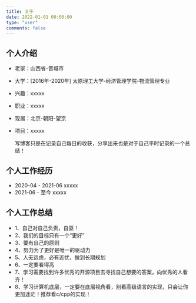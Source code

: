 ```yaml
---
title: 关于
date: 2022-01-01 00:00:00
type: "user"
comments: false
---
```


## 个人介绍
- 老家：山西省-晋城市
- 大学：[2016年-2020年] 太原理工大学-经济管理学院-物流管理专业
- 兴趣：xxxxx
- 职业：xxxxx
- 现居：北京-朝阳-望京
- 项目：xxxxx

    写博客只是在记录自己每日的收获，分享出来也是对于自己平时记录的一个总结！

## 个人工作经历
- 2020-04 - 2021-06 xxxxx
- 2021-06 - 至今 xxxxx

## 个人工作总结
- 1、自己对自己负责，自驱！
- 2、我们的目标只有一个“更好”
- 3、要有自己的原则
- 4、努力为了更好是唯一的驱动力
- 5、人无远虑，必有近忧，做到长期规划
- 6、一定要看得高
- 7、学习需要找到许多优秀的开源项目去寻找自己想要的答案，向优秀的人看齐！
- 8、学习计算机底层，一定要在底层视角看，别看高级语言的实现，只会让你更加迷茫！推荐看c/cpp的实现！